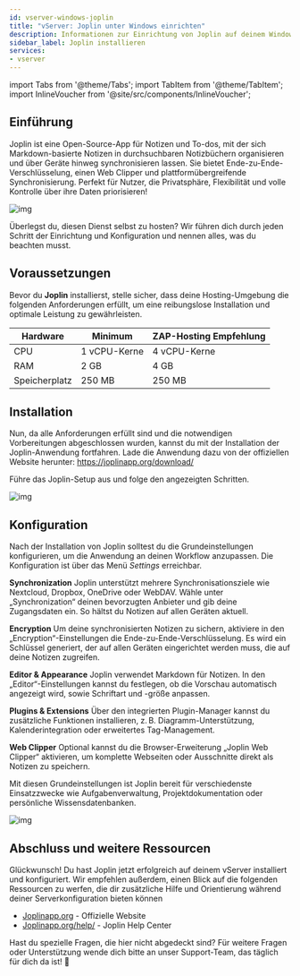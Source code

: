 ```yaml
---
id: vserver-windows-joplin
title: "vServer: Joplin unter Windows einrichten"
description: Informationen zur Einrichtung von Joplin auf deinem Windows vServer von ZAP-Hosting - ZAP-Hosting.com Dokumentation
sidebar_label: Joplin installieren
services:
- vserver
---
```


import Tabs from '@theme/Tabs';
import TabItem from '@theme/TabItem';
import InlineVoucher from '@site/src/components/InlineVoucher';

## Einführung

Joplin ist eine Open-Source-App für Notizen und To-dos, mit der sich Markdown-basierte Notizen in durchsuchbaren Notizbüchern organisieren und über Geräte hinweg synchronisieren lassen. Sie bietet Ende-zu-Ende-Verschlüsselung, einen Web Clipper und plattformübergreifende Synchronisierung. Perfekt für Nutzer, die Privatsphäre, Flexibilität und volle Kontrolle über ihre Daten priorisieren!

![img](https://screensaver01.zap-hosting.com/index.php/s/bqFberi2tRqobRn/preview)

Überlegst du, diesen Dienst selbst zu hosten? Wir führen dich durch jeden Schritt der Einrichtung und Konfiguration und nennen alles, was du beachten musst.



<InlineVoucher />



## Voraussetzungen

Bevor du **Joplin** installierst, stelle sicher, dass deine Hosting-Umgebung die folgenden Anforderungen erfüllt, um eine reibungslose Installation und optimale Leistung zu gewährleisten.

| Hardware | Minimum | ZAP-Hosting Empfehlung |
| ---------- | ------------ | -------------------------- |
| CPU | 1 vCPU-Kerne | 4 vCPU-Kerne |
| RAM | 2 GB | 4 GB |
| Speicherplatz | 250 MB | 250 MB |




## Installation
Nun, da alle Anforderungen erfüllt sind und die notwendigen Vorbereitungen abgeschlossen wurden, kannst du mit der Installation der Joplin-Anwendung fortfahren. Lade die Anwendung dazu von der offiziellen Website herunter: https://joplinapp.org/download/

Führe das Joplin-Setup aus und folge den angezeigten Schritten. 

![img](https://screensaver01.zap-hosting.com/index.php/s/sRkz7mJdB6ispSf/download)



## Konfiguration

Nach der Installation von Joplin solltest du die Grundeinstellungen konfigurieren, um die Anwendung an deinen Workflow anzupassen. Die Konfiguration ist über das Menü *Settings* erreichbar.

**Synchronization**
Joplin unterstützt mehrere Synchronisationsziele wie Nextcloud, Dropbox, OneDrive oder WebDAV. Wähle unter „Synchronization“ deinen bevorzugten Anbieter und gib deine Zugangsdaten ein. So hältst du Notizen auf allen Geräten aktuell.

**Encryption**
Um deine synchronisierten Notizen zu sichern, aktiviere in den „Encryption“-Einstellungen die Ende-zu-Ende-Verschlüsselung. Es wird ein Schlüssel generiert, der auf allen Geräten eingerichtet werden muss, die auf deine Notizen zugreifen.

**Editor & Appearance**
Joplin verwendet Markdown für Notizen. In den „Editor“-Einstellungen kannst du festlegen, ob die Vorschau automatisch angezeigt wird, sowie Schriftart und -größe anpassen.

**Plugins & Extensions**
Über den integrierten Plugin-Manager kannst du zusätzliche Funktionen installieren, z. B. Diagramm-Unterstützung, Kalenderintegration oder erweitertes Tag-Management.

**Web Clipper**
Optional kannst du die Browser-Erweiterung „Joplin Web Clipper“ aktivieren, um komplette Webseiten oder Ausschnitte direkt als Notizen zu speichern.

Mit diesen Grundeinstellungen ist Joplin bereit für verschiedenste Einsatzzwecke wie Aufgabenverwaltung, Projektdokumentation oder persönliche Wissensdatenbanken.

![img](https://screensaver01.zap-hosting.com/index.php/s/G7gMLyzgyTEjoNf/preview)




## Abschluss und weitere Ressourcen

Glückwunsch! Du hast Joplin jetzt erfolgreich auf deinem vServer installiert und konfiguriert. Wir empfehlen außerdem, einen Blick auf die folgenden Ressourcen zu werfen, die dir zusätzliche Hilfe und Orientierung während deiner Serverkonfiguration bieten können

- [Joplinapp.org](https://joplin.org/) - Offizielle Website
- [Joplinapp.org/help/](https://joplinapp.org/help/) - Joplin Help Center

Hast du spezielle Fragen, die hier nicht abgedeckt sind? Für weitere Fragen oder Unterstützung wende dich bitte an unser Support-Team, das täglich für dich da ist! 🙂



<InlineVoucher />